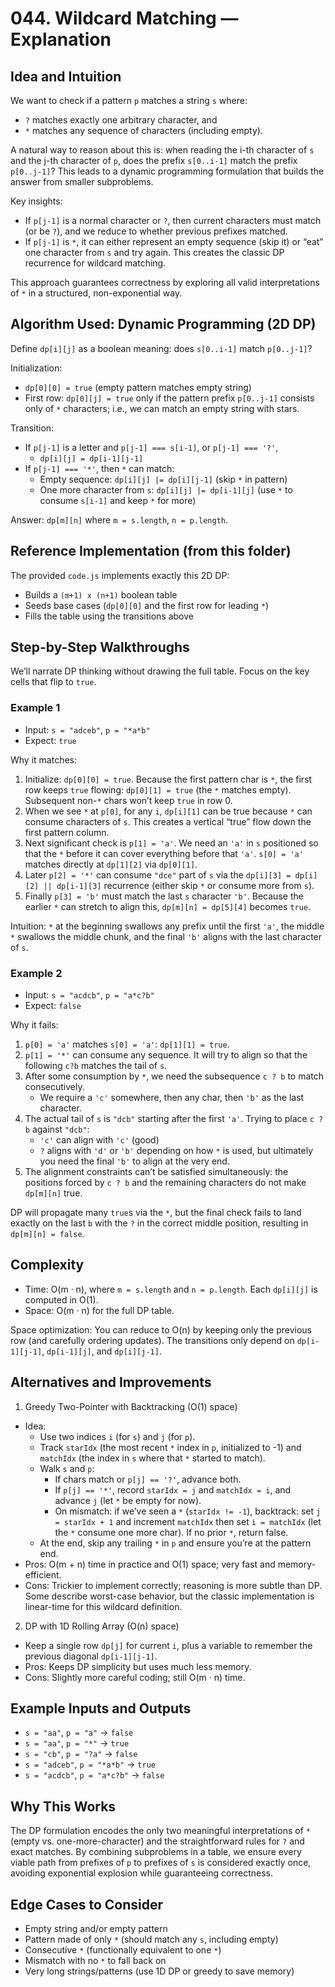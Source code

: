 # 044. Wildcard Matching — Explanation

## Idea and Intuition

We want to check if a pattern `p` matches a string `s` where:
- `?` matches exactly one arbitrary character, and
- `*` matches any sequence of characters (including empty).

A natural way to reason about this is: when reading the i-th character of `s` and the j-th character of `p`, does the prefix `s[0..i-1]` match the prefix `p[0..j-1]`? This leads to a dynamic programming formulation that builds the answer from smaller subproblems.

Key insights:
- If `p[j-1]` is a normal character or `?`, then current characters must match (or be `?`), and we reduce to whether previous prefixes matched.
- If `p[j-1]` is `*`, it can either represent an empty sequence (skip it) or “eat” one character from `s` and try again. This creates the classic DP recurrence for wildcard matching.

This approach guarantees correctness by exploring all valid interpretations of `*` in a structured, non-exponential way.

## Algorithm Used: Dynamic Programming (2D DP)

Define `dp[i][j]` as a boolean meaning: does `s[0..i-1]` match `p[0..j-1]`?

Initialization:
- `dp[0][0] = true` (empty pattern matches empty string)
- First row: `dp[0][j] = true` only if the pattern prefix `p[0..j-1]` consists only of `*` characters; i.e., we can match an empty string with stars.

Transition:
- If `p[j-1]` is a letter and `p[j-1] === s[i-1]`, or `p[j-1] === '?'`,
  - `dp[i][j] = dp[i-1][j-1]`
- If `p[j-1] === '*'`, then `*` can match:
  - Empty sequence: `dp[i][j] |= dp[i][j-1]` (skip `*` in pattern)
  - One more character from `s`: `dp[i][j] |= dp[i-1][j]` (use `*` to consume `s[i-1]` and keep `*` for more)

Answer: `dp[m][n]` where `m = s.length`, `n = p.length`.

## Reference Implementation (from this folder)

The provided `code.js` implements exactly this 2D DP:
- Builds a `(m+1) x (n+1)` boolean table
- Seeds base cases (`dp[0][0]` and the first row for leading `*`)
- Fills the table using the transitions above

## Step-by-Step Walkthroughs

We’ll narrate DP thinking without drawing the full table. Focus on the key cells that flip to `true`.

### Example 1
- Input: `s = "adceb"`, `p = "*a*b"`
- Expect: `true`

Why it matches:
1. Initialize: `dp[0][0] = true`. Because the first pattern char is `*`, the first row keeps `true` flowing: `dp[0][1] = true` (the `*` matches empty). Subsequent non-`*` chars won’t keep `true` in row 0.
2. When we see `*` at `p[0]`, for any `i`, `dp[i][1]` can be true because `*` can consume characters of `s`. This creates a vertical “true” flow down the first pattern column.
3. Next significant check is `p[1] = 'a'`. We need an `'a'` in `s` positioned so that the `*` before it can cover everything before that `'a'`. `s[0] = 'a'` matches directly at `dp[1][2]` via `dp[0][1]`.
4. Later `p[2] = '*'` can consume `"dce"` part of `s` via the `dp[i][3] = dp[i][2] || dp[i-1][3]` recurrence (either skip `*` or consume more from `s`).
5. Finally `p[3] = 'b'` must match the last `s` character `'b'`. Because the earlier `*` can stretch to align this, `dp[m][n] = dp[5][4]` becomes `true`.

Intuition: `*` at the beginning swallows any prefix until the first `'a'`, the middle `*` swallows the middle chunk, and the final `'b'` aligns with the last character of `s`.

### Example 2
- Input: `s = "acdcb"`, `p = "a*c?b"`
- Expect: `false`

Why it fails:
1. `p[0] = 'a'` matches `s[0] = 'a'`: `dp[1][1] = true`.
2. `p[1] = '*'` can consume any sequence. It will try to align so that the following `c?b` matches the tail of `s`.
3. After some consumption by `*`, we need the subsequence `c ? b` to match consecutively.
   - We require a `'c'` somewhere, then any char, then `'b'` as the last character.
4. The actual tail of `s` is `"dcb"` starting after the first `'a'`. Trying to place `c ? b` against `"dcb"`:
   - `'c'` can align with `'c'` (good)
   - `?` aligns with `'d'` or `'b'` depending on how `*` is used, but ultimately you need the final `'b'` to align at the very end.
5. The alignment constraints can’t be satisfied simultaneously: the positions forced by `c ? b` and the remaining characters do not make `dp[m][n]` true.

DP will propagate many `true`s via the `*`, but the final check fails to land exactly on the last `b` with the `?` in the correct middle position, resulting in `dp[m][n] = false`.

## Complexity
- Time: O(m · n), where `m = s.length` and `n = p.length`. Each `dp[i][j]` is computed in O(1).
- Space: O(m · n) for the full DP table.

Space optimization: You can reduce to O(n) by keeping only the previous row (and carefully ordering updates). The transitions only depend on `dp[i-1][j-1]`, `dp[i-1][j]`, and `dp[i][j-1]`.

## Alternatives and Improvements

1) Greedy Two-Pointer with Backtracking (O(1) space)
- Idea:
  - Use two indices `i` (for `s`) and `j` (for `p`).
  - Track `starIdx` (the most recent `*` index in `p`, initialized to -1) and `matchIdx` (the index in `s` where that `*` started to match).
  - Walk `s` and `p`:
    - If chars match or `p[j] == '?'`, advance both.
    - If `p[j] == '*'`, record `starIdx = j` and `matchIdx = i`, and advance `j` (let `*` be empty for now).
    - On mismatch: if we’ve seen a `*` (`starIdx != -1`), backtrack: set `j = starIdx + 1` and increment `matchIdx` then set `i = matchIdx` (let the `*` consume one more char). If no prior `*`, return false.
  - At the end, skip any trailing `*` in `p` and ensure you’re at the pattern end.
- Pros: O(m + n) time in practice and O(1) space; very fast and memory-efficient.
- Cons: Trickier to implement correctly; reasoning is more subtle than DP. Some describe worst-case behavior, but the classic implementation is linear-time for this wildcard definition.

2) DP with 1D Rolling Array (O(n) space)
- Keep a single row `dp[j]` for current `i`, plus a variable to remember the previous diagonal `dp[i-1][j-1]`.
- Pros: Keeps DP simplicity but uses much less memory.
- Cons: Slightly more careful coding; still O(m · n) time.

## Example Inputs and Outputs

- `s = "aa"`, `p = "a"` → `false`
- `s = "aa"`, `p = "*"` → `true`
- `s = "cb"`, `p = "?a"` → `false`
- `s = "adceb"`, `p = "*a*b"` → `true`
- `s = "acdcb"`, `p = "a*c?b"` → `false`

## Why This Works
The DP formulation encodes the only two meaningful interpretations of `*` (empty vs. one-more-character) and the straightforward rules for `?` and exact matches. By combining subproblems in a table, we ensure every viable path from prefixes of `p` to prefixes of `s` is considered exactly once, avoiding exponential explosion while guaranteeing correctness.

## Edge Cases to Consider
- Empty string and/or empty pattern
- Pattern made of only `*` (should match any `s`, including empty)
- Consecutive `*` (functionally equivalent to one `*`)
- Mismatch with no `*` to fall back on
- Very long strings/patterns (use 1D DP or greedy to save memory)
